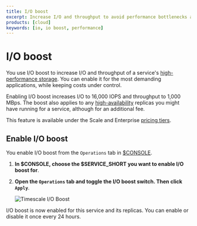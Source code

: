 ```yaml
---
title: I/O boost
excerpt: Increase I/O and throughput to avoid performance bottlenecks and enhance scalability
products: [cloud]
keywords: [io, io boost, performance]
---
```


# I/O boost

You use I/O boost to increase I/O and throughput of a service's [high-performance storage][data-tiering]. You can enable it for the most demanding applications, while keeping costs under control.

Enabling I/O boost increases I/O to 16,000 IOPS and throughput to 1,000 MBps. The boost also applies to any [high-availability][ha-replicas] replicas you might have running for a service, although for an additional fee.

This feature is available under the Scale and Enterprise [pricing tiers][pricing-tiers]. 

## Enable I/O boost

You enable I/O boost from the `Operations` tab in [$CONSOLE][console].

<Procedure>

1. **In $CONSOLE, choose the $SERVICE_SHORT you want to enable I/O boost for**. 

1. **Open the `Operations` tab and toggle the I/O boost switch. Then click `Apply`**.

   ![Timescale I/O Boost](https://assets.timescale.com/docs/images/timescale-i-o-boost.png)

</Procedure>

I/O boost is now enabled for this service and its replicas. You can enable or disable it once every 24 hours. 

[console]: https://console.cloud.timescale.com/dashboard/services
[ha-replicas]: /use-timescale/:currentVersion:/ha-replicas/high-availability/
[read-replicas]: /use-timescale/:currentVersion:/ha-replicas/read-scaling/
[pricing-tiers]: /about/:currentVersion:/pricing-and-account-management/
[data-tiering]: /use-timescale/:currentVersion:/data-tiering/




